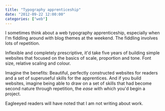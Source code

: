 ```yaml
---
title: "Typography apprenticeship"
date: "2012-09-22 12:00:00"
categories: ["web"]
---
```



I sometimes think about a web typography apprenticeship, especially when I'm fiddling around with blog themes at the weekend. The fiddling involves lots of repetition.

Inflexible and completely prescriptive, it'd take five years of building simple websites that focused on the basics of scale, proportion and tone. Font size, relative scaling and colour.

Imagine the benefits: Beautiful, perfectly constructed websites for readers and a set of superuseful skills for the apprentices. And if you build websites, imagine being able to draw on a set of skills that had become second nature through repetition, the _ease_ with which you'd begin a project.

Eagleeyed readers will have noted that I am not writing about work.

